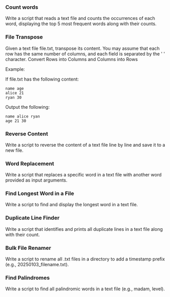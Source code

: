 ### Count words

Write a script that reads a text file and counts the occurrences of each word, displaying the top 5 most frequent words along with their counts.

### File Transpose

Given a text file file.txt, transpose its content.
You may assume that each row has the same number of columns, and each field is separated by the ' ' character.
Convert Rows into Columns and Columns into Rows

Example:

If file.txt has the following content:

```
name age
alice 21
ryan 30
```
Output the following:

```
name alice ryan
age 21 30
```

### Reverse Content

Write a script to reverse the content of a text file line by line and save it to a new file.

### Word Replacement

Write a script that replaces a specific word in a text file with another word provided as input arguments.

### Find Longest Word in a File

Write a script to find and display the longest word in a text file.

### Duplicate Line Finder

Write a script that identifies and prints all duplicate lines in a text file along with their count.

### Bulk File Renamer

Write a script to rename all .txt files in a directory to add a timestamp prefix (e.g., 20250103_filename.txt).

### Find Palindromes

Write a script to find all palindromic words in a text file (e.g., madam, level).
